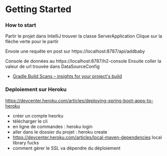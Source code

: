 # Getting Started

### How to start
Partir le projet dans IntelliJ trouver la classe ServerApplication
Clique sur la flèche verte pour le partir

Envoie une requête en post sur https://localhost:8787/api/addbaby

Console de données au 
https://localhost:8787/h2-console
Ensuite coller la valeur de url trouvée dans DataSourceConfig

* [Gradle Build Scans – insights for your project's build](https://scans.gradle.com#gradle)

### Deploiement sur Heroku
https://devcenter.heroku.com/articles/deploying-spring-boot-apps-to-heroku
* créer un compte heorku
* télécharger le cli
* en ligne de commandes : heroku login
* aller dans le dossier du projet : heroku create
* https://devcenter.heroku.com/articles/local-maven-dependencies local library fucks
* comment gérer le SSL va dépendre du déploiement